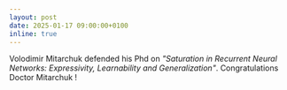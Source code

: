 ```yaml
---
layout: post
date: 2025-01-17 09:00:00+0100
inline: true
---
```


Volodimir Mitarchuk defended his Phd on <em>"Saturation in Recurrent Neural Networks: Expressivity, Learnability and Generalization"</em>. Congratulations Doctor Mitarchuk !
